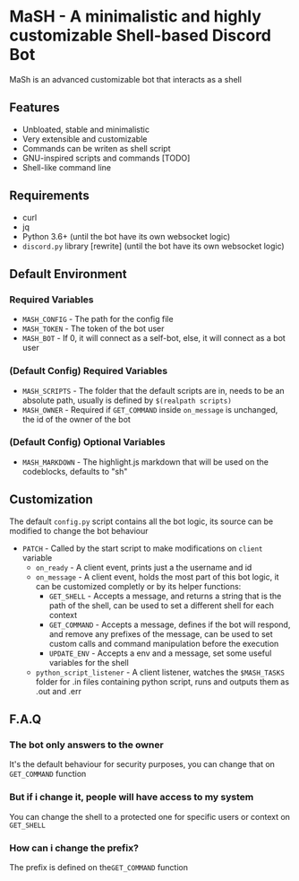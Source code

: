# MaSH - A minimalistic and highly customizable Shell-based Discord Bot
MaSh is an advanced customizable bot that interacts as a shell

## Features
- Unbloated, stable and minimalistic
- Very extensible and customizable
- Commands can be writen as shell script
- GNU-inspired scripts and commands [TODO]
- Shell-like command line

## Requirements
- curl
- jq
- Python 3.6+ (until the bot have its own websocket logic)
- `discord.py` library [rewrite] (until the bot have its own websocket logic)

## Default Environment

### Required Variables
- `MASH_CONFIG` - The path for the config file
- `MASH_TOKEN` - The token of the bot user
- `MASH_BOT` - If 0, it will connect as a self-bot, else, it will connect as a bot user

### (Default Config) Required Variables
- `MASH_SCRIPTS` - The folder that the default scripts are in, needs to be an absolute path, 
usually is defined by `$(realpath scripts)`
- `MASH_OWNER` - Required if `GET_COMMAND` inside `on_message` is unchanged, the id of the owner of the bot

### (Default Config) Optional Variables
- `MASH_MARKDOWN` - The highlight.js markdown that will be used on the codeblocks, defaults to "sh"

## Customization

The default `config.py` script contains all the bot logic, its source can be modified to change the bot behaviour  
- `PATCH` - Called by the start script to make modifications on `client` variable
    - `on_ready` - A client event, prints just a the username and id
    - `on_message` - A client event, holds the most part of this bot logic, it can be customized completly or by its helper functions:
        - `GET_SHELL` - Accepts a message, and returns a string that is the path of the shell, can be used to set a different shell for each context
        - `GET_COMMAND` - Accepts a message, defines if the bot will respond, and remove any prefixes of the message, can be used to set custom calls and command manipulation before the execution
        - `UPDATE_ENV` - Accepts a env and a message, set some useful variables for the shell
    - `python_script_listener` - A client listener, watches the `$MASH_TASKS` folder for .in files containing python script, runs and outputs them as .out and .err
    
## F.A.Q

### The bot only answers to the owner
It's the default behaviour for security purposes, you can change that on `GET_COMMAND` function

### But if i change it, people will have access to my system
You can change the shell to a protected one for specific users or context on `GET_SHELL`

### How can i change the prefix?
The prefix is defined on the`GET_COMMAND` function
